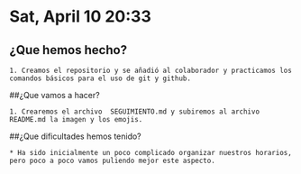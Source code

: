 # Sat, April 10 20:33
## ¿Que hemos hecho?

	1. Creamos el repositorio y se añadió al colaborador y practicamos los comandos básicos para el uso de git y github.
	
##¿Que vamos a hacer?

	1. Crearemos el archivo  SEGUIMIENTO.md y subiremos al archivo README.md la imagen y los emojis.

##¿Que dificultades hemos tenido?
	
	* Ha sido inicialmente un poco complicado organizar nuestros horarios, pero poco a poco vamos puliendo mejor este aspecto.
